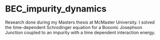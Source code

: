 # BEC_impurity_dynamics
Research done during my Masters thesis at McMaster University. I solved the time-dependent Schrodinger equation for a Bosonic Josephson Junction coupled to an impurity with a time dependent interaction energy. 
